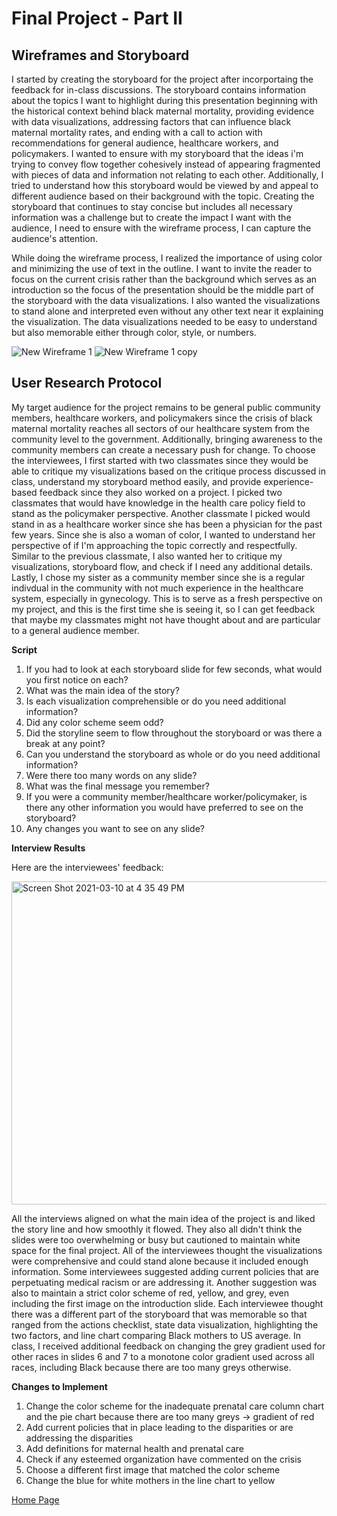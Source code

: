 # Final Project - Part II

## Wireframes and Storyboard

I started by creating the storyboard for the project after incorportaing the feedback for in-class discussions. The storyboard contains information about the topics I want to highlight during this presentation beginning with the historical context behind black maternal mortality, providing evidence with data visualizations, addressing factors that can influence black maternal mortality rates, and ending with a call to action with recommendations for general audience, healthcare workers, and policymakers. I wanted to ensure with my storyboard that the ideas i'm trying to convey flow together cohesively instead of appearing fragmented with pieces of data and information not relating to each other. Additionally, I tried to understand how this storyboard would be viewed by and appeal to different audience based on their background with the topic. Creating the storyboard that continues to stay concise but includes all necessary information was a challenge but to create the impact I want with the audience, I need to ensure with the wireframe process, I can capture the audience's attention.

While doing the wireframe process, I realized the importance of using color and minimizing the use of text in the outline. I want to invite the reader to focus on the current crisis rather than the background which serves as an introduction so the focus of the presentation should be the middle part of the storyboard with the data visualizations. I also wanted the visualizations to stand alone and interpreted even without any other text near it explaining the visualization. The data visualizations needed to be easy to understand but also memorable either through color, style, or numbers. 

![New Wireframe 1](https://user-images.githubusercontent.com/78708179/110608189-ff495300-8159-11eb-9efe-63da6ee3e1f2.png)
![New Wireframe 1 copy](https://user-images.githubusercontent.com/78708179/110608569-5fd89000-815a-11eb-9204-8e8094144ac4.png)

## User Research Protocol

My target audience for the project remains to be general public community members, healthcare workers, and policymakers since the crisis of black maternal mortality reaches all sectors of our healthcare system from the community level to the government. Additionally, bringing awareness to the community members can create a necessary push for change. To choose the interviewees, I first started with two classmates since they would be able to critique my visualizations based on the critique process discussed in class, understand my storyboard method easily, and provide experience-based feedback since they also worked on a project. I picked two classmates that would have knowledge in the health care policy field to stand as the policymaker perspective. Another classmate I picked would stand in as a healthcare worker since she has been a physician for the past few years. Since she is also a woman of color, I wanted to understand her perspective of if I'm approaching the topic correctly and respectfully. Similar to the previous classmate, I also wanted her to critique my visualizations, storyboard flow, and check if I need any additional details. Lastly, I chose my sister as a community member since she is a regular indivdual in the community with not much experience in the healthcare system, especially in gynecology. This is to serve as a fresh perspective on my project, and this is the first time she is seeing it, so I can get feedback that maybe my classmates might not have thought about and are particular to a general audience member.    

**Script**
1. If you had to look at each storyboard slide for few seconds, what would you first notice on each?
2. What was the main idea of the story?
3. Is each visualization comprehensible or do you need additional information?
4. Did any color scheme seem odd?
5. Did the storyline seem to flow throughout the storyboard or was there a break at any point?
6. Can you understand the storyboard as whole or do you need additional information?
7. Were there too many words on any slide?
8. What was the final message you remember?
9. If you were a community member/healthcare worker/policymaker, is there any other information you would have preferred to see on the storyboard?
10. Any changes you want to see on any slide? 

**Interview Results**

Here are the interviewees' feedback:

<img width="517" alt="Screen Shot 2021-03-10 at 4 35 49 PM" src="https://user-images.githubusercontent.com/78708179/110701065-b5468880-81be-11eb-8ab2-f5a98b667e98.png">

All the interviews aligned on what the main idea of the project is and liked the story line and how smoothly it flowed. They also all didn't think the slides were too overwhelming or busy but cautioned to maintain white space for the final project. All of the interviewees thought the visualizations were comprehensive and could stand alone because it included enough information. Some interviewees suggested adding current policies that are perpetuating medical racism or are addressing it. Another suggestion was also to maintain a strict color scheme of red, yellow, and grey, even including the first image on the introduction slide. Each interviewee thought there was a different part of the storyboard that was memorable so that ranged from the actions checklist, state data visualization, highlighting the two factors, and line chart comparing Black mothers to US average. In class, I received additional feedback on changing the grey gradient used for other races in slides 6 and 7 to a monotone color gradient used across all races, including Black because there are too many greys otherwise. 

**Changes to Implement**
1. Change the color scheme for the inadequate prenatal care column chart and the pie chart because there are too many greys -> gradient of red
2. Add current policies that in place leading to the disparities or are addressing the disparities
3. Add definitions for maternal health and prenatal care
4. Check if any esteemed organization have commented on the crisis
5. Choose a different first image that matched the color scheme
6. Change the blue for white mothers in the line chart to yellow


[Home Page](/README.md)
